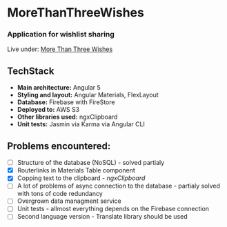 # MoreThanThreeWishes

### Application for wishlist sharing
Live under: [More Than Three Wishes](http://pgrabinski.pl/MT3W)

## TechStack
* **Main architecture:** Angular 5
* **Styling and layout:** Angular Materials, FlexLayout
* **Database:** Firebase with FireStore
* **Deployed to:** AWS S3
* **Other libraries used:** ngxClipboard
* **Unit tests:** Jasmin via Karma via Angular CLI

## Problems encountered:

* [ ] Structure of the database (NoSQL) - solved partialy
* [x] Routerlinks in Materials Table component
* [x] Copping text to the clipboard - *ngxClipboard*
* [ ] A lot of problems of async connection to the database - partialy solved with tons of code redundancy
* [ ] Overgrown data managment service
* [ ] Unit tests - allmost everything depends on the Firebase connection
* [ ] Second language version - Translate library should be used
